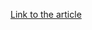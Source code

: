 [Link to the article](https://cybersecuritynews.com/microsoft-unveils-european-security-initiative/)
